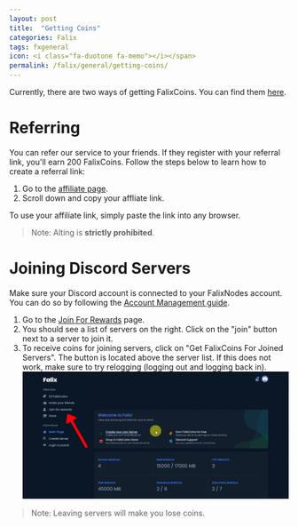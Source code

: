 ```yaml
---
layout: post
title:  "Getting Coins"
categories: Falix
tags: fxgeneral
icon: <i class="fa-duotone fa-memo"></i></span>
permalink: /falix/general/getting-coins/
---
```


Currently, there are two ways of getting FalixCoins. You can find them [here](https://client.falixnodes.net/coins).

# Referring
You can refer our service to your friends. If they register with your referral link, you'll earn 200 FalixCoins. Follow the steps below to learn how to create a referral link:
1. Go to the [affiliate page](https://client.falixnodes.net/affiliate/index).
2. Scroll down and copy your affliate link.

To use your affiliate link, simply paste the link into any browser.

> Note: Alting is **strictly prohibited**.

# Joining Discord Servers

Make sure your Discord account is connected to your FalixNodes account. You can do so by following the [Account Management guide](https://help.falixnodes.net/falix/general/account-management/).

1. Go to the [Join For Rewards](https://client.falixnodes.net/join_for_rewards) page.
2. You should see a list of servers on the right. Click on the "join" button next to a server to join it.
3. To receive coins for joining servers, click on "Get FalixCoins For Joined Servers". The button is located above the server list. If this does not work, make sure to try relogging (logging out and logging back in).
   ![image](../../../assets/images/posts/falix/earning-coins/joining-discord-servers-for-rewards.gif)

> Note: Leaving servers will make you lose coins.